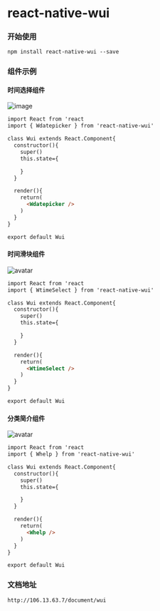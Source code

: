 # react-native-wui

### 开始使用
```html
npm install react-native-wui --save
```

### 组件示例

#### 时间选择组件
![image](./src/resources/demoimg/wdatepicker.jpg)


``` html
import React from 'react
import { Wdatepicker } from 'react-native-wui'

class Wui extends React.Component{
  constructor(){
    super()
    this.state={

    }
  }

  render(){
    return(
      <Wdatepicker />
    )
  }
}

export default Wui
```

#### 时间滑块组件
![avatar](./src/resources/demoimg/datechoice.png)


``` html
import React from 'react
import { WtimeSelect } from 'react-native-wui'

class Wui extends React.Component{
  constructor(){
    super()
    this.state={

    }
  }

  render(){
    return(
      <WtimeSelect />
    )
  }
}

export default Wui
```

#### 分类简介组件
![avatar](./src/resources/demoimg/titlenum.png)


``` html
import React from 'react
import { Whelp } from 'react-native-wui'

class Wui extends React.Component{
  constructor(){
    super()
    this.state={

    }
  }

  render(){
    return(
      <Whelp />
    )
  }
}

export default Wui
```

### 文档地址
```html
http://106.13.63.7/document/wui
```
